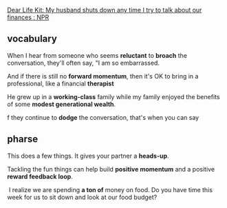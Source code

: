 [Dear Life Kit: My husband shuts down any time I try to talk about our finances : NPR](https://www.npr.org/2023/09/07/1196977061/dear-life-kit-husband-shuts-down-talk-about-finances-budget-financial-therapist)

## vocabulary
When I hear from someone who seems **reluctant** to **broach** the conversation, they'll often say, "I am so embarrassed.

And if there is still no **forward momentum**, then it's OK to bring in a professional, like a financial **therapist**

He grew up in a **working-class** family while my family enjoyed the benefits of some **modest generational wealth**.

f they continue to **dodge** the conversation, that's when you can say
## pharse
This does a few things. It gives your partner a **heads-up**.

Tackling the fun things can help build **positive momentum** and a positive **reward feedback loop**.

 I realize we are spending **a ton of** money on food. Do you have time this week for us to sit down and look at our food budget?